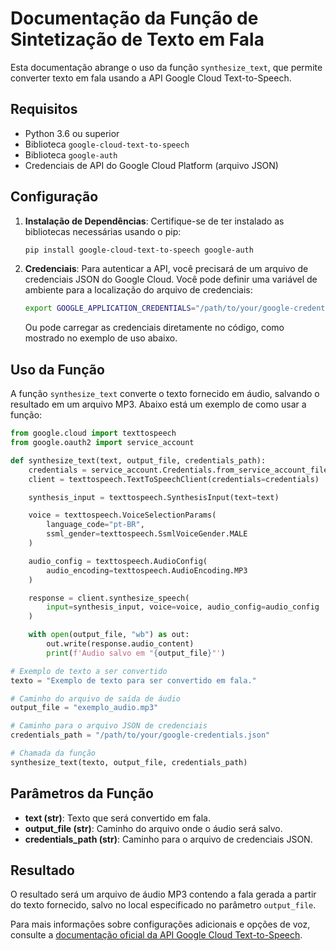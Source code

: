 
# Documentação da Função de Sintetização de Texto em Fala

Esta documentação abrange o uso da função `synthesize_text`, que permite converter texto em fala usando a API Google Cloud Text-to-Speech.

## Requisitos

- Python 3.6 ou superior
- Biblioteca `google-cloud-text-to-speech`
- Biblioteca `google-auth`
- Credenciais de API do Google Cloud Platform (arquivo JSON)

## Configuração

1. **Instalação de Dependências**: Certifique-se de ter instalado as bibliotecas necessárias usando o pip:

   ```bash
   pip install google-cloud-text-to-speech google-auth
   ```

2. **Credenciais**: Para autenticar a API, você precisará de um arquivo de credenciais JSON do Google Cloud. Você pode definir uma variável de ambiente para a localização do arquivo de credenciais:

   ```bash
   export GOOGLE_APPLICATION_CREDENTIALS="/path/to/your/google-credentials.json"
   ```

   Ou pode carregar as credenciais diretamente no código, como mostrado no exemplo de uso abaixo.

## Uso da Função

A função `synthesize_text` converte o texto fornecido em áudio, salvando o resultado em um arquivo MP3. Abaixo está um exemplo de como usar a função:

```python
from google.cloud import texttospeech
from google.oauth2 import service_account

def synthesize_text(text, output_file, credentials_path):
    credentials = service_account.Credentials.from_service_account_file(credentials_path)
    client = texttospeech.TextToSpeechClient(credentials=credentials)

    synthesis_input = texttospeech.SynthesisInput(text=text)

    voice = texttospeech.VoiceSelectionParams(
        language_code="pt-BR",
        ssml_gender=texttospeech.SsmlVoiceGender.MALE
    )

    audio_config = texttospeech.AudioConfig(
        audio_encoding=texttospeech.AudioEncoding.MP3
    )

    response = client.synthesize_speech(
        input=synthesis_input, voice=voice, audio_config=audio_config
    )

    with open(output_file, "wb") as out:
        out.write(response.audio_content)
        print(f'Audio salvo em "{output_file}"')

# Exemplo de texto a ser convertido
texto = "Exemplo de texto para ser convertido em fala."

# Caminho do arquivo de saída de áudio
output_file = "exemplo_audio.mp3"

# Caminho para o arquivo JSON de credenciais
credentials_path = "/path/to/your/google-credentials.json"

# Chamada da função
synthesize_text(texto, output_file, credentials_path)
```

## Parâmetros da Função

- **text (str)**: Texto que será convertido em fala.
- **output_file (str)**: Caminho do arquivo onde o áudio será salvo.
- **credentials_path (str)**: Caminho para o arquivo de credenciais JSON.

## Resultado

O resultado será um arquivo de áudio MP3 contendo a fala gerada a partir do texto fornecido, salvo no local especificado no parâmetro `output_file`.

Para mais informações sobre configurações adicionais e opções de voz, consulte a [documentação oficial da API Google Cloud Text-to-Speech](https://cloud.google.com/text-to-speech/docs).
